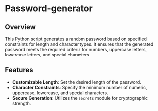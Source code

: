 # Password-generator
## Overview

This Python script generates a random password based on specified constraints for length and character types. It ensures that the generated password meets the required criteria for numbers, uppercase letters, lowercase letters, and special characters.

## Features

- **Customizable Length**: Set the desired length of the password.
- **Character Constraints**: Specify the minimum number of numeric, uppercase, lowercase, and special characters.
- **Secure Generation**: Utilizes the `secrets` module for cryptographic strength.

